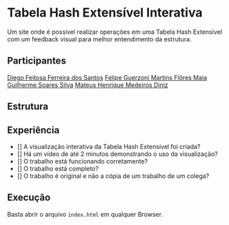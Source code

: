 # Tabela Hash Extensível Interativa 

Um site onde é possível realizar operações em uma Tabela Hash Extensível com um feedback visual para melhor entendimento da estrutura.

## Participantes

[Diego Feitosa Ferreira dos Santos](https://github.com/Sil3ncy)
[Felipe Guerzoni Martins Flôres Maia](https://github.com/flp2113)
[Guilherme Soares Silva](https://github.com/guisilvas)
[Mateus Henrique Medeiros Diniz](https://github.com/mateushmd)

## Estrutura

## Experiência

- [] A visualização interativa da Tabela Hash Extensível foi criada?
- [] Há um vídeo de até 2 minutos demonstrando o uso da visualização?
- [] O trabalho está funcionando corretamente?
- [] O trabalho está completo?
- [] O trabalho é original e não a cópia de um trabalho de um colega?

## Execução

Basta abrir o arquivo `index.html` em qualquer Browser.
